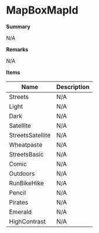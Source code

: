 # MapBoxMapId

**Summary**

N/A

**Remarks**

N/A

**Items**

|Name|Description|
|---|---|
|Streets|N/A|
|Light|N/A|
|Dark|N/A|
|Satellite|N/A|
|StreetsSatellite|N/A|
|Wheatpaste|N/A|
|StreetsBasic|N/A|
|Comic|N/A|
|Outdoors|N/A|
|RunBikeHike|N/A|
|Pencil|N/A|
|Pirates|N/A|
|Emerald|N/A|
|HighContrast|N/A|

